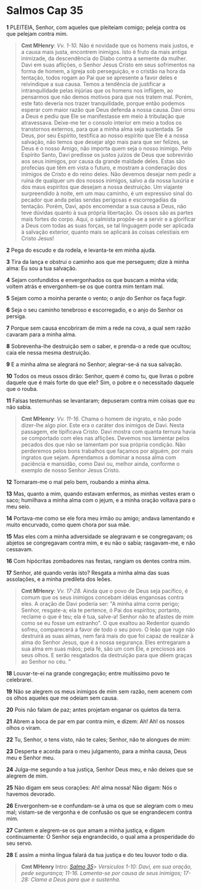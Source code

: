 # Salmos Cap 35

**1** 	PLEITEIA, Senhor, com aqueles que pleiteiam comigo; peleja contra os que pelejam contra mim.

> **Cmt MHenry**: *Vv. 1-10.* Não é novidade que os homens mais justos, e a causa mais justa, encontrem inimigos. Isto é fruto da mais antiga inimizade, da descendência do Diabo contra a semente da mulher. Davi em suas aflições, o Senhor Jesus Cristo em seus sofrimentos na forma de homem, a Igreja sob perseguição, e o cristão na hora da tentação, todos rogam ao Pai que se apresente a favor deles e reivindique a sua causa. Temos a tendência de justificar a intranquilidade pelas injúrias que os homens nos infligem, ao pensarmos que não demos motivos para que nos tratem mal. Porém, este fato deveria nos trazer tranquilidade, porque então podemos esperar com maior razão que Deus defenda a nossa causa. Davi orou a Deus e pediu que Ele se manifestasse em meio à tribulação que atravessava. Deixe-me ter o consolo interior em meio a todos os transtornos externos, para que a minha alma seja sustentada. Se Deus, por seu Espírito, testifica ao nosso espírito que Ele é a nossa salvação, não temos que desejar algo mais para que ser felizes, se Deus é o nosso Amigo, não importa quem seja o nosso inimigo. Pelo Espírito Santo, Davi predisse os justos juízos de Deus que sobrevirão aos seus inimigos, por causa da grande maldade deles. Estas são profecias que têm em vista o futuro, e mostram a condenação dos inimigos de Cristo e do reino deles. Não devemos desejar nem pedir a ruína de qualquer um dos nossos inimigos, salvo a da nossa luxúria e dos maus espíritos que desejam a nossa destruição. Um viajante surpreendido à noite, em um mau caminho, é um expressivo sinal do pecador que anda pelas sendas perigosas e escorregadias da tentação. Porém, Davi, após encomendar a sua causa a Deus, não teve dúvidas quanto à sua própria libertação. Os ossos são as partes mais fortes do corpo. Aqui, o salmista propõe-se a servir e a glorificar a Deus com todas as suas forças, se tal linguagem pode ser aplicada à salvação exterior, quanto mais se aplicará às coisas celestiais em Cristo Jesus!

**2** 	Pega do escudo e da rodela, e levanta-te em minha ajuda.

**3** 	Tira da lança e obstrui o caminho aos que me perseguem; dize à minha alma: Eu sou a tua salvação.

**4** 	Sejam confundidos e envergonhados os que buscam a minha vida; voltem atrás e envergonhem-se os que contra mim tentam mal.

**5** 	Sejam como a moinha perante o vento; o anjo do Senhor os faça fugir.

**6** 	Seja o seu caminho tenebroso e escorregadio, e o anjo do Senhor os persiga.

**7** 	Porque sem causa encobriram de mim a rede na cova, a qual sem razão cavaram para a minha alma.

**8** 	Sobrevenha-lhe destruição sem o saber, e prenda-o a rede que ocultou; caia ele nessa mesma destruição.

**9** 	E a minha alma se alegrará no Senhor; alegrar-se-á na sua salvação.

**10** 	Todos os meus ossos dirão: Senhor, quem é como tu, que livras o pobre daquele que é mais forte do que ele? Sim, o pobre e o necessitado daquele que o rouba.

**11** 	Falsas testemunhas se levantaram; depuseram contra mim coisas que eu não sabia.

> **Cmt MHenry**: *Vv. 11-16.* Chama o homem de ingrato, e não pode dizer-lhe algo pior. Este era o caráter dos inimigos de Davi. Nesta passagem, ele tipificava Cristo. Davi mostra com quanta ternura havia se comportado com eles nas aflições. Devemos nos lamentar pelos pecados dos que não se lamentam por sua própria condição. Não perderemos pelos bons trabalhos que façamos por alguém, por mais ingratos que sejam. Aprendamos a dominar a nossa alma com paciência e mansidão, como Davi ou, melhor ainda, conforme o exemplo de nosso Senhor Jesus Cristo.

**12** 	Tornaram-me o mal pelo bem, roubando a minha alma.

**13** 	Mas, quanto a mim, quando estavam enfermos, as minhas vestes eram o saco; humilhava a minha alma com o jejum, e a minha oração voltava para o meu seio.

**14** 	Portava-me como se ele fora meu irmão ou amigo; andava lamentando e muito encurvado, como quem chora por sua mãe.

**15** 	Mas eles com a minha adversidade se alegravam e se congregavam; os abjetos se congregavam contra mim, e eu não o sabia; rasgavam-me, e não cessavam.

**16** 	Com hipócritas zombadores nas festas, rangiam os dentes contra mim.

**17** 	Senhor, até quando verás isto? Resgata a minha alma das suas assolações, e a minha predileta dos leões.

> **Cmt MHenry**: *Vv. 17-28.* Ainda que o povo de Deus seja pacífico, é comum que os seus inimigos concebam idéias enganosas contra eles. A oração de Davi podería ser: "A minha alma corre perigo; Senhor, resgate-a; ela te pertence, ó Pai dos espíritos; portanto, reclame o que é teu; ela é tua, salve-a! Senhor não te afastes de mim como se eu fosse um estranho". O que exaltou ao Redentor quando sofreu, comparecerá a favor de todo o seu povo. O leão que ruge não destruirá as suas almas, nem fará mais do que foi capaz de realizar à alma do Senhor Jesus, que é a nossa segurança. Eles entregaram a sua alma em suas mãos; pela fé, são um com Ele, e preciosos aos seus olhos. E serão resgatados da destruição para que dêem graças ao Senhor no céu. "

**18** 	Louvar-te-ei na grande congregação; entre muitíssimo povo te celebrarei.

**19** 	Não se alegrem os meus inimigos de mim sem razão, nem acenem com os olhos aqueles que me odeiam sem causa.

**20** 	Pois não falam de paz; antes projetam enganar os quietos da terra.

**21** 	Abrem a boca de par em par contra mim, e dizem: Ah! Ah! os nossos olhos o viram.

**22** 	Tu, Senhor, o tens visto, não te cales; Senhor, não te alongues de mim:

**23** 	Desperta e acorda para o meu julgamento, para a minha causa, Deus meu e Senhor meu.

**24** 	Julga-me segundo a tua justiça, Senhor Deus meu, e não deixes que se alegrem de mim.

**25** 	Não digam em seus corações: Ah! alma nossa! Não digam: Nós o havemos devorado.

**26** 	Envergonhem-se e confundam-se à uma os que se alegram com o meu mal; vistam-se de vergonha e de confusão os que se engrandecem contra mim.

**27** 	Cantem e alegrem-se os que amam a minha justiça, e digam continuamente: O Senhor seja engrandecido, o qual ama a prosperidade do seu servo.

**28** 	E assim a minha língua falará da tua justiça e do teu louvor todo o dia.


> **Cmt MHenry** Intro: *[Salmo 35](../19A-Sl/35.md#0)*> *Versículos 1-10: Davi, em sua oração, pede segurança; 11-16. Lamenta-se por causa de seus inimigos; 17-28: Clama a Deus para que o sustenha.*